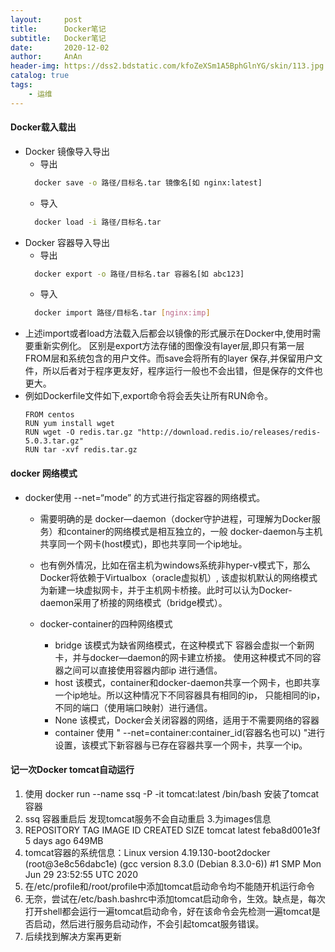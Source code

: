 ```yaml
---
layout:     post
title:      Docker笔记
subtitle:   Docker笔记
date:       2020-12-02
author:     AnAn
header-img: https://dss2.bdstatic.com/kfoZeXSm1A5BphGlnYG/skin/113.jpg
catalog: true
tags:
    - 运维
---
```

#### Docker载入载出
- Docker 镜像导入导出
  - 导出
  ```bash
    docker save -o 路径/目标名.tar 镜像名[如 nginx:latest] 
  ```
  - 导入
  ```bash
    docker load -i 路径/目标名.tar
  ```
- Docker 容器导入导出
  - 导出
  ```bash
    docker export -o 路径/目标名.tar 容器名[如 abc123]  
  ```
  - 导入
  ```bash
    docker import 路径/目标名.tar [nginx:imp] 
  ```
- 上述import或者load方法载入后都会以镜像的形式展示在Docker中,使用时需要重新实例化。
区别是export方法存储的图像没有layer层,即只有第一层FROM层和系统包含的用户文件。而save会将所有的layer
保存,并保留用户文件，所以后者对于程序更友好，程序运行一般也不会出错，但是保存的文件也更大。
- 例如Dockerfile文件如下,export命令将会丢失让所有RUN命令。
    ```
    FROM centos
    RUN yum install wget
    RUN wget -O redis.tar.gz "http://download.redis.io/releases/redis-5.0.3.tar.gz"
    RUN tar -xvf redis.tar.gz  
    ```
#### docker 网络模式
- docker使用 --net=“mode” 的方式进行指定容器的网络模式。

  - 需要明确的是 docker—daemon（docker守护进程，可理解为Docker服务）和container的网络模式是相互独立的，一般
  docker-daemon与主机共享同一个网卡(host模式)，即也共享同一个ip地址。

  - 也有例外情况，比如在宿主机为windows系统非hyper-v模式下，那么Docker将依赖于Virtualbox（oracle虚拟机）,
  该虚拟机默认的网络模式为新建一块虚拟网卡，并于主机网卡桥接。此时可以认为Docker-daemon采用了桥接的网络模式（bridge模式）。

  - docker-container的四种网络模式
    - bridge 该模式为缺省网络模式，在这种模式下 容器会虚拟一个新网卡，并与docker—daemon的网卡建立桥接。
    使用这种模式不同的容器之间可以直接使用容器内部ip 进行通信。
    - host 该模式，container和docker-daemon共享一个网卡，也即共享一个ip地址。所以这种情况下不同容器具有相同的ip，
    只能相同的ip，不同的端口（使用端口映射）进行通信。
    - None 该模式，Docker会关闭容器的网络，适用于不需要网络的容器
    - container 使用 " --net=container:container_id(容器名也可以) "进行设置，该模式下新容器与已存在容器共享一个网卡，共享一个ip。
#### 记一次Docker tomcat自动运行
1. 使用 docker run --name ssq -P -it tomcat:latest /bin/bash 安装了tomcat容器
2. ssq 容器重启后 发现tomcat服务不会自动重启 3.为images信息
3.  REPOSITORY   TAG       IMAGE ID       CREATED        SIZE
    tomcat       latest    feba8d001e3f   5 days ago     649MB
4. tomcat容器的系统信息：Linux version 4.19.130-boot2docker (root@3e8c56dabc1e) (gcc version 8.3.0 (Debian 8.3.0-6)) #1 SMP Mon Jun 29 23:52:55 UTC 2020
5. 在/etc/profile和/root/profile中添加tomcat启动命令均不能随开机运行命令
6. 无奈，尝试在/etc/bash.bashrc中添加tomcat启动命令，生效。缺点是，每次打开shell都会运行一遍tomcat启动命令，好在该命令会先检测一遍tomcat是否启动，然后进行服务启动动作，不会引起tomcat服务错误。
7. 后续找到解决方案再更新

